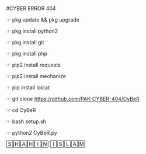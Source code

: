 #CYBER ERROR 404

☞︎︎︎ pkg update && pkg upgrade

☞︎︎︎ pkg install python2

☞︎︎︎ pkg install git

☞︎︎︎ pkg install php

☞︎︎︎ pip2 install requests

☞︎︎︎ pip2 install mechanize

☞︎︎︎ pip install lolcat

☞︎︎︎ git clone https://github.com/PAK-CYBER-404/CyBeR

☞︎︎︎ cd CyBeR

☞︎︎︎ bash setup.sh

☞︎︎︎ python2 CyBeR.py

🅂🄷🄰🄷🄸🄽 🄸🅂🄻🄰🄼
